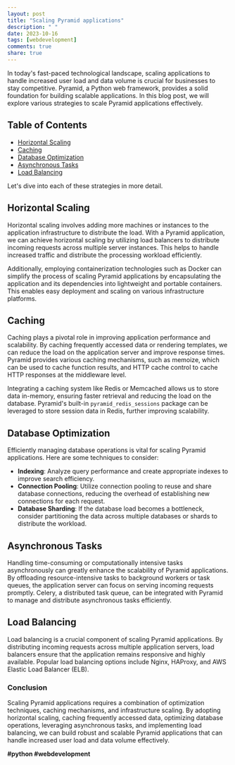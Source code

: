```yaml
---
layout: post
title: "Scaling Pyramid applications"
description: " "
date: 2023-10-16
tags: [webdevelopment]
comments: true
share: true
---
```


In today's fast-paced technological landscape, scaling applications to handle increased user load and data volume is crucial for businesses to stay competitive. Pyramid, a Python web framework, provides a solid foundation for building scalable applications. In this blog post, we will explore various strategies to scale Pyramid applications effectively.

## Table of Contents
- [Horizontal Scaling](#horizontal-scaling)
- [Caching](#caching)
- [Database Optimization](#database-optimization)
- [Asynchronous Tasks](#asynchronous-tasks)
- [Load Balancing](#load-balancing)

Let's dive into each of these strategies in more detail.

## Horizontal Scaling

Horizontal scaling involves adding more machines or instances to the application infrastructure to distribute the load. With a Pyramid application, we can achieve horizontal scaling by utilizing load balancers to distribute incoming requests across multiple server instances. This helps to handle increased traffic and distribute the processing workload efficiently.

Additionally, employing containerization technologies such as Docker can simplify the process of scaling Pyramid applications by encapsulating the application and its dependencies into lightweight and portable containers. This enables easy deployment and scaling on various infrastructure platforms.

## Caching

Caching plays a pivotal role in improving application performance and scalability. By caching frequently accessed data or rendering templates, we can reduce the load on the application server and improve response times. Pyramid provides various caching mechanisms, such as memoize, which can be used to cache function results, and HTTP cache control to cache HTTP responses at the middleware level.

Integrating a caching system like Redis or Memcached allows us to store data in-memory, ensuring faster retrieval and reducing the load on the database. Pyramid's built-in `pyramid_redis_sessions` package can be leveraged to store session data in Redis, further improving scalability.

## Database Optimization

Efficiently managing database operations is vital for scaling Pyramid applications. Here are some techniques to consider:

- **Indexing**: Analyze query performance and create appropriate indexes to improve search efficiency.
- **Connection Pooling**: Utilize connection pooling to reuse and share database connections, reducing the overhead of establishing new connections for each request.
- **Database Sharding**: If the database load becomes a bottleneck, consider partitioning the data across multiple databases or shards to distribute the workload.

## Asynchronous Tasks

Handling time-consuming or computationally intensive tasks asynchronously can greatly enhance the scalability of Pyramid applications. By offloading resource-intensive tasks to background workers or task queues, the application server can focus on serving incoming requests promptly. Celery, a distributed task queue, can be integrated with Pyramid to manage and distribute asynchronous tasks efficiently.

## Load Balancing

Load balancing is a crucial component of scaling Pyramid applications. By distributing incoming requests across multiple application servers, load balancers ensure that the application remains responsive and highly available. Popular load balancing options include Nginx, HAProxy, and AWS Elastic Load Balancer (ELB).

### Conclusion

Scaling Pyramid applications requires a combination of optimization techniques, caching mechanisms, and infrastructure scaling. By adopting horizontal scaling, caching frequently accessed data, optimizing database operations, leveraging asynchronous tasks, and implementing load balancing, we can build robust and scalable Pyramid applications that can handle increased user load and data volume effectively.

**#python #webdevelopment**